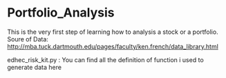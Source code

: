 # Portfolio_Analysis
This is the very first step of learning how to analysis a stock or a portfolio.
Soure of Data: http://mba.tuck.dartmouth.edu/pages/faculty/ken.french/data_library.html


edhec_risk_kit.py   : You can find all the definition of function i used to generate data here
